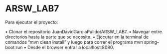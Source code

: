 # ARSW_LAB7

Para ejecutar el proyecto:

•	Clonar el repositorio JuanDavidGarciaPulido/ARSW_LAB7.
•	Navegar entre directorios hasta la parte que se necesite.
•	Ejecutar en la terminal de comandos “mvn clean install” y luego para correr el programa mvn spring-boot:run
•	Desde el browser entrar a localhost:8080.
